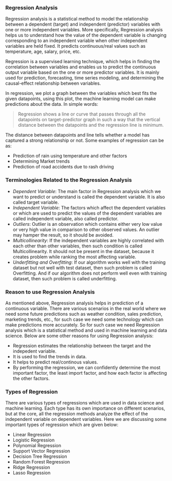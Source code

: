 ### Regression Analysis

Regression analysis is a statistical method to model the relationship between a dependent (target) and independent (predictor) variables with one or more independent variables. More specifically, Regression analysis helps us to understand how the value of the dependent variable is changing corresponding to an independent variable when other independent variables are held fixed. It predicts continuous/real values such as temperature, age, salary, price, etc.

Regression is a supervised learning technique, which helps in finding the correlation between variables and enables us to predict the continuous output variable based on the one or more predictor variables. It is mainly used for prediction, forecasting, time series modeling, and determining the causal-effect relationship between variables.

In regression, we plot a graph between the variables which best fits the given datapoints, using this plot, the machine learning model can make predictions about the data. In simple words:

> Regression shows a line or curve that passes through all the datapoints on target-predictor graph in such a way that the vertical distance between the datapoints and the regression line is minimum.

The distance between datapoints and line tells whether a model has captured a strong relationship or not. Some examples of regression can be as:
- Prediction of rain using temperature and other factors
- Determining Market trends
- Prediction of road accidents due to rash driving

### Terminologies Related to the Regression Analysis
- *Dependent Variable*: The main factor in Regression analysis which we want to predict or understand is called the dependent variable. It is also called target variable.
- *Independent Variable*: The factors which affect the dependent variables or which are used to predict the values of the dependent variables are called independent variable, also called predictor.
- *Outliers*: Outlier is an observation which contains either very low value or very high value in comparison to other observed values. An outlier may hamper the result, so it should be avoided.
- *Multicollinearity*: If the independent variables are highly correlated with each other than other variables, then such condition is called Multicollinearity. It should not be present in the dataset, because it creates problem while ranking the most affecting variable.
- *Underfitting and Overfitting*: If our algorithm works well with the training dataset but not well with test dataset, then such problem is called Overfitting. And if our algorithm does not perform well even with training dataset, then such problem is called underfitting.

### Reason to use Regression Analysis
As mentioned above, Regression analysis helps in prediction of a continuous variable. There are various scenarios in the real world where we need some future predictions such as weather condition, sales prediction, marketing trends, etc., for such case we need some technology which can make predictions more accurately. So for such case we need Regression analysis which is a statistical method and used in machine learning and data science. Below are some other reasons for using Regression analysis:
- Regression estimates the relationship between the target and the indepedent variable.
- It is used to find the trends in data.
- It helps to predict real/continous values.
- By performing the regression, we can confidently determine the most important factor, the least import factor, and how each factor is affecting the other factors.

### Types of Regression
There are various types of regressions which are used in data science and machine learning. Each type has its own importance on different scenarios, but at the core, all the regression methods analyze the effect of the independent variable on dependent variables. Here we are discussing some important types of regression which are given below:
- Linear Regression
- Logistic Regression
- Polynomial Regression
- Support Vector Regression
- Decision Tree Regression
- Random Forest Regression
- Ridge Regression
- Lasso Regression